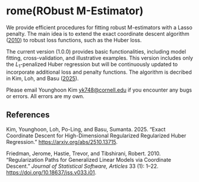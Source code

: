 # rome(RObust M-Estimator)

We provide efficient procedures for fitting robust M-estimators with a Lasso penalty. The main idea is to extend the exact coordinate descent algorithm ([2010](#ref-glmnet)) to robust loss functions, such as the Huber loss.

The current version (1.0.0) provides basic functionalities, including model fitting, cross-validation, and illustrative examples. This version includes only the $L_1$-penalized Huber regression but will be continuously updated to incorporate additional loss and penalty functions. The algorithm is decribed in Kim, Loh, and Basu ([2025](#ref-rome)).

Please email Younghoon Kim
<yk748@cornell.edu> if you encounter any bugs or errors. All errors are my own.

## References

<div id="ref-rome">

Kim, Younghoon, Loh, Po-Ling, and Basu, Sumanta. 2025.
“Exact Coordinate Descent for High-Dimensional Regularized Regularized Huber Regression.” <https://arxiv.org/abs/2510.13715>.

<div id="ref-glmnet">

Friedman, Jerome, Hastie, Trevor, and Tibshirani, Robert. 2010.
“Regularization Paths for Generalized Linear Models via Coordinate
Descent.” *Journal of Statistical Software, Articles* 33 (1): 1–22.
<https://doi.org/10.18637/jss.v033.i01>.
